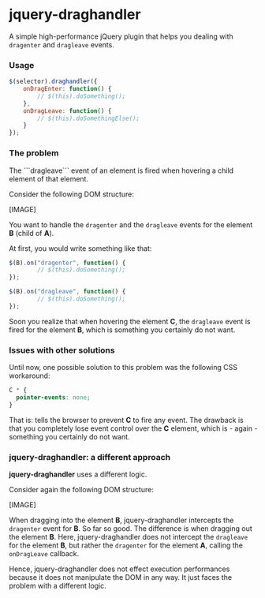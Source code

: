 # jquery-draghandler
A simple high-performance jQuery plugin that helps you dealing with ```dragenter``` and ```dragleave``` events.

<h3>Usage</h3>

```javascript
$(selector).draghandler({
	onDragEnter: function() {
		// $(this).doSomething();
	},
	onDragLeave: function() {
		// $(this).doSomethingElse();
	}
});
```

<h3>The problem</h3>
The ```dragleave``` event of an element is fired when hovering a child element of that element.

Consider the following DOM structure:

[IMAGE]

You want to handle the ```dragenter``` and the ```dragleave``` events for the element <b>B</b> (child of <b>A</b>).

At first, you would write something like that:

```javascript
$(B).on("dragenter", function() {
		// $(this).doSomething();
});

$(B).on("dragleave", function() {
		// $(this).doSomething();
});
```

Soon you realize that when hovering the element <b>C</b>, the ```dragleave``` event is fired for the element <b>B</b>, which is something you certainly do not want.

<h3>Issues with other solutions</h3>

Until now, one possible solution to this problem was the following CSS workaround:

```css
C * {
  pointer-events: none;
}
```

That is: tells the browser to prevent <b>C</b> to fire any event. The drawback is that you completely lose event control over the <b>C</b> element, which is - again - something you certainly do not want.

<h3>jquery-draghandler: a different approach</h3>
<b>jquery-draghandler</b> uses a different logic.

Consider again the following DOM structure:

[IMAGE]

When dragging into the element <b>B</b>, jquery-draghandler intercepts the ```dragenter``` event for <b>B</b>. So far so good. The difference is when dragging out the element <b>B</b>. Here, jquery-draghandler does not intercept the ```dragleave``` for the element <b>B</b>, but rather the ```dragenter``` for the element <b>A</b>, calling the ```onDragLeave``` callback.

Hence, jquery-draghandler does not effect execution performances because it does not manipulate the DOM in any way. It just faces the problem with a different logic.



